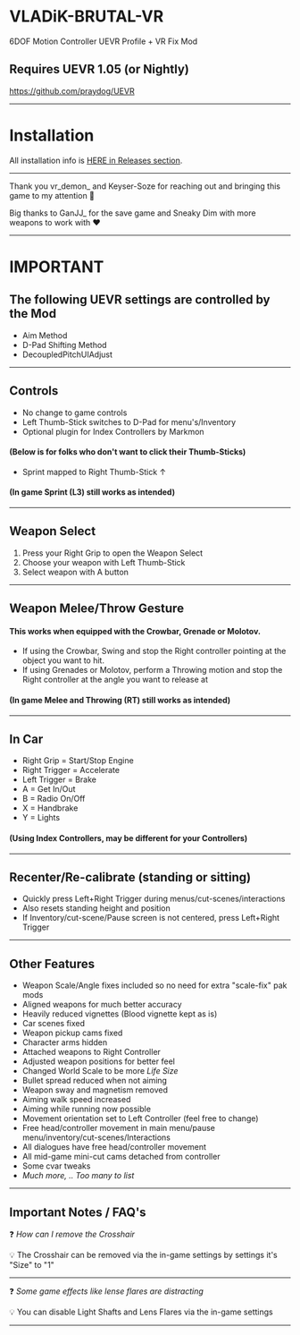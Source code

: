 # VLADiK-BRUTAL-VR
6DOF Motion Controller UEVR Profile + VR Fix Mod 
## Requires UEVR 1.05 (or Nightly)
https://github.com/praydog/UEVR

---

# Installation

All installation info is <a href="https://github.com/CYB3R-JUNKI3/VLADiK-BRUTAL-VR/releases" target="_blank">HERE in Releases section</a>.


---

Thank you vr_demon_ and Keyser-Soze for reaching out and bringing this game to my attention :pray: 

Big thanks to GanJJ_ for the save game and Sneaky Dim with more weapons to work with ❤️ 

----

# IMPORTANT
## The following UEVR settings are controlled by the Mod
- Aim Method
- D-Pad Shifting Method
- DecoupledPitchUIAdjust

----



## Controls
- No change to game controls
- Left Thumb-Stick switches to D-Pad for menu's/Inventory
- Optional plugin for Index Controllers by Markmon

####    (Below is for folks who don't want to click their Thumb-Sticks) 

- Sprint mapped to Right Thumb-Stick ↑ 
####  (In game Sprint (L3) still works as intended)
----



## Weapon Select
1. Press your Right Grip to open the Weapon Select
2. Choose your weapon with Left Thumb-Stick
3. Select weapon with A button

----

## Weapon Melee/Throw Gesture
#### This works when equipped with the Crowbar, Grenade or Molotov. 
- If using the Crowbar, Swing and stop the Right controller pointing at the object you want to hit.
- If using Grenades or Molotov, perform a Throwing motion and stop the Right controller at the angle you want to release at
####  (In game Melee and Throwing (RT) still works as intended)
----

## In Car
- Right Grip = Start/Stop Engine
- Right Trigger = Accelerate
- Left Trigger = Brake
- A = Get In/Out
- B = Radio On/Off
- X = Handbrake
- Y = Lights
####  (Using Index Controllers, may be different for your Controllers)
----

## Recenter/Re-calibrate (standing or sitting)
- Quickly press Left+Right Trigger during menus/cut-scenes/interactions
- Also resets standing height and position
- If Inventory/cut-scene/Pause screen is not centered, press Left+Right Trigger
----


## Other Features
- Weapon Scale/Angle fixes included so no need for extra "scale-fix" pak mods
- Aligned weapons for much better accuracy
- Heavily reduced vignettes (Blood vignette kept as is)
- Car scenes fixed
- Weapon pickup cams fixed
- Character arms hidden
- Attached weapons to Right Controller
- Adjusted weapon positions for better feel
- Changed World Scale to be more *Life Size*
- Bullet spread reduced when not aiming
- Weapon sway and magnetism removed
- Aiming walk speed increased
- Aiming while running now possible
- Movement orientation set to Left Controller (feel free to change)
- Free head/controller movement in main menu/pause menu/inventory/cut-scenes/Interactions
- All dialogues have free head/controller movement
- All mid-game mini-cut cams detached from controller
- Some cvar tweaks
- _Much more, .. Too many to list_
----


## Important Notes / FAQ's
:question: _How can I remove the Crosshair_

:bulb: The Crosshair can be removed via the in-game settings by settings it's "Size" to "1"

---

:question: _Some game effects like lense flares are distracting_

:bulb: You can disable Light Shafts and Lens Flares via the in-game settings

---



